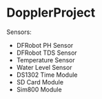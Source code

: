 # DopplerProject

Sensors:
- DFRobot PH Sensor
- DFRobot TDS Sensor
- Temperature Sensor
- Water Level Sensor
- DS1302 Time Module
- SD Card Module
- Sim800 Module

